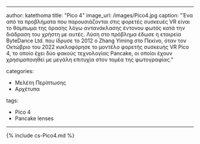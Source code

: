 ---
author: katethoma
title: "Pico 4"
image_url: /images/Pico4.jpg
caption: "Ένα από τα προβλήματα που παρουσιάζονται στις φορετές συσκευές VR είναι το θάμπωμα της όρασης λόγω αντανάκλασης έντονου φωτός κατά την διάδραση του χρήστη με αυτές. Λύση στο πρόβλημα έδωσε η εταιρεία ByteDance Ltd. που ίδρυσε το 2012 ο Zhang Yiming στο Πεκίνο, όταν τον Οκτώβριο του 2022 κυκλοφόρησε το μοντέλο φορετής συσκευής VR Pico 4, το οποίο έχει δύο φακούς τεχνολογίας Pancake, οι οποίοι έχουν χρησιμοποιηθεί με μεγάλη επιτυχία στον τομέα της φωτογραφίας."

categories:
  - Μελέτη Περίπτωσης
  - Αρχέτυπα

tags:
  - Pico 4
  - Pancake lenses
 ---

{% include cs-Pico4.md %}
